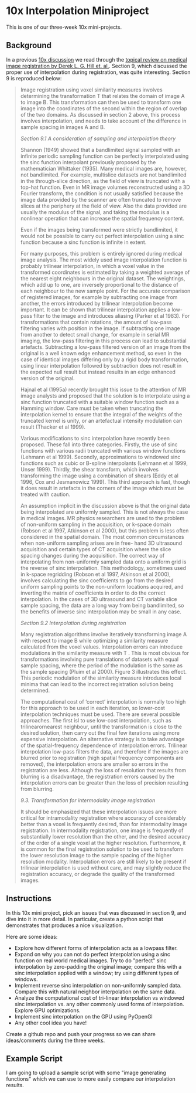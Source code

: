 # 10x Interpolation Miniproject

This is one of our three-week 10x mini-projects.

## Background

In a previous [10x discussion](http://innolitics.com/10x/discussions/) we read through the [topical review on medical image registration by Derek L. G. Hill et. al.](http://iopscience.iop.org/article/10.1088/0031-9155/46/3/201/meta).  Section 9, which discussed the proper use of interpolation during registration, was quite interesting.  Section 9 is reproduced below:

> Image registration using voxel similarity measures involves determining the transformation T that relates the domain of image A to image B. This transformation can then be used to transform one image into the coordinates of the second within the region of overlap of the two domains. As discussed in section 2 above, this process involves interpolation, and needs to take account of the difference in sample spacing in images A and B.
> 
> *Section 9.1 A consideration of sampling and interpolation theory*
>
> Shannon (1949) showed that a bandlimited signal sampled with an infinite periodic sampling function can be perfectly interpolated using the sinc function interpolant previously proposed by the mathematician Whittaker (1935). Many medical images are, however, not bandlimited. For example, multislice datasets are not bandlimited in the through-slice direction, as the field of view is truncated with a top-hat function. Even in MR image volumes reconstructed using a 3D Fourier transform, the condition is not usually satisfied because the image data provided by the scanner are often truncated to remove slices at the periphery at the field of view. Also the data provided are usually the modulus of the signal, and taking the modulus is a nonlinear operation that can increase the spatial frequency content.
> 
> Even if the images being transformed were strictly bandlimited, it would not be possible to carry out perfect interpolation using a sinc function because a sinc function is infinite in extent.
> 
> For many purposes, this problem is entirely ignored during medical image analysis. The most widely used image interpolation function is probably trilinear interpolation, in which a voxel value in the transformed coordinates is estimated by taking a weighted average of the nearest eight neighbours in the original dataset. The weightings, which add up to one, are inversely proportional to the distance of each neighbour to the new sample point. For the accurate comparison of registered images, for example by subtracting one image from another, the errors introduced by trilinear interpolation become important. It can be shown that trilinear interpolation applies a low-pass filter to the image and introduces aliasing (Parker et al 1983). For transformations that contain rotations, the amount of low-pass filtering varies with position in the image. If subtracting one image from another to detect small change, for example in serial MR imaging, the low-pass filtering in this process can lead to substantial artefacts. Subtracting a low-pass filtered version of an image from the original is a well known edge enhancement method, so even in the case of identical images differing only by a rigid body transformation, using linear interpolation followed by subtraction does not result in the expected null result but instead results in an edge enhanced version of the original.
> 
> Hajnal et al (1995a) recently brought this issue to the attention of MR image analysts and proposed that the solution is to interpolate using a sinc function truncated with a suitable window function such as a Hamming window. Care must be taken when truncating the interpolation kernel to ensure that the integral of the weights of the truncated kernel is unity, or an artefactual intensity modulation can result (Thacker et al 1999).
> 
> Various modifications to sinc interpolation have recently been proposed. These fall into three categories. Firstly, the use of sinc functions with various radii truncated with various window functions (Lehmann et al 1999). Secondly, approximations to windowed sinc functions such as cubic or B-spline interpolants (Lehmann et al 1999, Unser 1999). Thirdly, the shear transform, which involves transforming the image using a combination of shears (Eddy et al 1996, Cox and Jesmanowicz 1999). This third approach is fast, though it does result in artefacts in the corners of the image which must be treated with caution.
> 
> An assumption implicit in the discussion above is that the original data being interpolated are uniformly sampled. This is not always the case in medical images. MR physics researchers are used to the problem of non-uniform sampling in the acquisition, or k-space domain (Robson et al 1997, Atkinson et al 2000), but this problem is less often considered in the spatial domain. The most common circumstances when non-uniform sampling arises are in free- hand 3D ultrasound acquisition and certain types of CT acquisition where the slice spacing changes during the acquisition. The correct way of interpolating from non-uniformly sampled data onto a uniform grid is the reverse of sinc interpolation. This methodology, sometimes used in k-space regridding (Robson et al 1997, Atkinson et al 2000), involves calculating the sinc coefficients to go from the desired uniform sampling points to the non-uniform locations acquired, and inverting the matrix of coefficients in order to do the correct interpolation. In the cases of 3D ultrasound and CT variable slice sample spacing, the data are a long way from being bandlimited, so the benefits of inverse sinc interpolation may be small in any case.
> 
> *Section 9.2 Interpolation during registration*
> 
> Many registration algorithms involve iteratively transforming image A with respect to image B while optimizing a similarity measure calculated from the voxel values. Interpolation errors can introduce modulations in the similarity measure with T . This is most obvious for transformations involving pure translations of datasets with equal sample spacing, where the period of the modulation is the same as the sample spacing (Pluim et al 2000). Figure 3 illustrates this effect. This periodic modulation of the similarity measure introduces local minima that can lead to the incorrect registration solution being determined.
> 
> The computational cost of ‘correct’ interpolation is normally too high for this approach to be used in each iteration, so lower-cost interpolation techniques must be used. There are several possible approaches. The first isl to use low-cost interpolation, such as trilinearornearest neighbour, until the transformation is close to the desired solution, then carry out the final few iterations using more expensive interpolation. An alternative strategy is to take advantage of the spatial-frequency dependence of interpolation errors. Trilinear interpolation low-pass filters the data, and therefore if the images are blurred prior to registration (high spatial frequency components are removed), the interpolation errors are smaller so errors in the registration are less. Although the loss of resolution that results from blurring is a disadvantage, the registration errors caused by the interpolation errors can be greater than the loss of precision resulting from blurring.
> 
> *9.3. Transformation for intermodality image registration*
> 
> It should be emphasized that these interpolation issues are more critical for intramodality registration where accuracy of considerably better than a voxel is frequently desired, than for intermodality image registration. In intermodality registration, one image is frequently of substantially lower resolution than the other, and the desired accuracy of the order of a single voxel at the higher resolution. Furthermore, it is common for the final registration solution to be used to transform the lower resolution image to the sample spacing of the higher resolution modality. Interpolation errors are still likely to be present if trilinear interpolation is used without care, and may slightly reduce the registration accuracy, or degrade the quality of the transformed images.

## Instructions

In this 10x mini project, pick an issues that was discussed in section 9, and dive into it in more detail.  In particular, create a python script that demonstrates that produces a nice visualization.

Here are some ideas:

- Explore how different forms of interpolation acts as a lowpass filter.
- Expand on why you can not do perfect interpolation using a sinc function on real world medical images.  Try to do "perfect" sinc interpolation by zero-padding the original image; compare this with a sinc interpolation applied with a window; try using different types of windows.
- Implement reverse sinc interpolation on non-uniformly sampled data.  Compare this with natural neighbor interpolation on the same data.
- Analyze the computational cost of tri-linear interpolation vs windowed sinc interpolation vs. any other commonly used forms of interpolation.  Explore GPU optimizations.
- Implement sinc interpolation on the GPU using PyOpenGl
- Any other cool idea you have!

Create a github repo and push your progress so we can share ideas/comments during the three weeks.

## Example Script

I am going to upload a sample script with some "image generating functions" which we can use to more easily compare our interpolation results.
